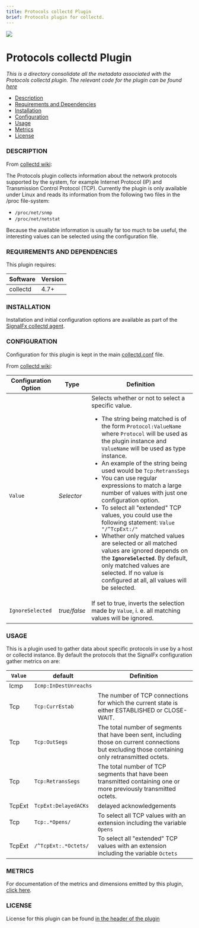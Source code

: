 ```yaml
---
title: Protocols collectd Plugin
brief: Protocols plugin for collectd.
---
```

![](https://github.com/signalfx/integrations/blob/master/collectd/img/integrations_collectd.png)
# Protocols collectd Plugin

_This is a directory consolidate all the metadata associated with the Protocols collectd plugin. The relevant code for the plugin can be found [here](https://github.com/signalfx/collectd/blob/master/src/protocols.c)_

- [Description](#description)
- [Requirements and Dependencies](#requirements-and-dependencies)
- [Installation](#installation)
- [Configuration](#configuration)
- [Usage](#usage)
- [Metrics](#metrics)
- [License](#license)

### DESCRIPTION

From [collectd wiki](https://collectd.org/wiki/index.php/Plugin:Protocols):

The Protocols plugin collects information about the network protocols supported by the system, for example Internet Protocol (IP) and Transmission Control Protocol (TCP). Currently the plugin is only available under Linux and reads its information from the following two files in the /proc file-system:

* `/proc/net/snmp`
* `/proc/net/netstat`

Because the available information is usually far too much to be useful, the interesting values can be selected using the configuration file.

### REQUIREMENTS AND DEPENDENCIES

This plugin requires:

| Software          | Version        |
|-------------------|----------------|
| collectd | 4.7+ |

### INSTALLATION

Installation and initial configuration options are available as part of the [SignalFx collectd agent](https://github.com/signalfx/integrations/tree/master/collectd). 


### CONFIGURATION

Configuration for this plugin is kept in the main [collectd.conf](https://github.com/signalfx/integrations/blob/master/collectd/collectd.conf) file.

From [collectd wiki](https://collectd.org/documentation/manpages/collectd.conf.5.shtml#plugin_protocols):

| Configuration Option | Type | Definition |
|----------------------|------|------------|
|`Value`| _Selector_ | Selects whether or not to select a specific value. <ul><li>The string being matched is of the form `Protocol:ValueName` where `Protocol` will be used as the plugin instance and `ValueName` will be used as type instance. </li><li> An example of the string being used would be `Tcp:RetransSegs` </li><li> You can use regular expressions to match a large number of values with just one configuration option. </li><li> To select all "extended" TCP values, you could use the following statement: `Value "/^TcpExt:/"` </li><li> Whether only matched values are selected or all matched values are ignored depends on the **`IgnoreSelected`**. By default, only matched values are selected. If no value is configured at all, all values will be selected.</li></ui>|
|`IgnoreSelected`| _true/false_ | If set to true, inverts the selection made by `Value`, i. e. all matching values will be ignored.|


### USAGE

This is a plugin used to gather data about specific protocols in use by a host or collectd instance. By default the protocols that the SignalFx configuration gather metrics on are:

| `Value` | default | Definition |
|----------------------|------|------------|
| Icmp |`Icmp:InDestUnreachs`| |
|Tcp|`Tcp:CurrEstab`| The number of TCP connections for which the current state is either ESTABLISHED or CLOSE- WAIT. |
|Tcp| `Tcp:OutSegs` | The total number of segments that have been sent, including those on current connections but excluding those containing only retransmitted octets. |
|Tcp | `Tcp:RetransSegs` | The total number of TCP segments that have been transmitted containing one or more previously transmitted octets. |
|TcpExt | `TcpExt:DelayedACKs` | delayed acknowledgements |
|Tcp | `Tcp:.*Opens/`|  To select all TCP values with an extension including the variable `Opens`|
|TcpExt| `/^TcpExt:.*Octets/` |To select all "extended" TCP values with an extension including the variable `Octets` |


### METRICS

For documentation of the metrics and dimensions emitted by this plugin, [click here](././docs).

### LICENSE

License for this plugin can be found [in the header of the plugin](https://github.com/signalfx/collectd/blob/master/src/protocols.c)
